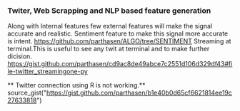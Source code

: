 ### Twiter, Web Scrapping and NLP based feature generation
Along with Internal features few external features will make the signal accurate and realistic. Sentiment feature to make this signal more accurate is intent.
https://github.com/parthasen/ALGO/tree/SENTIMENT
Streaming at terminal.This is useful to see any twit at terminal and to make further dicision.
https://gist.github.com/parthasen/cd9ac8de49abce7c2551d106d329df43#file-twitter_streamingone-py

** Twitter connection using R is not working.** 
source_gist("https://gist.github.com/parthasen/b1e40b0d65cf6621814ee19c27633818")
